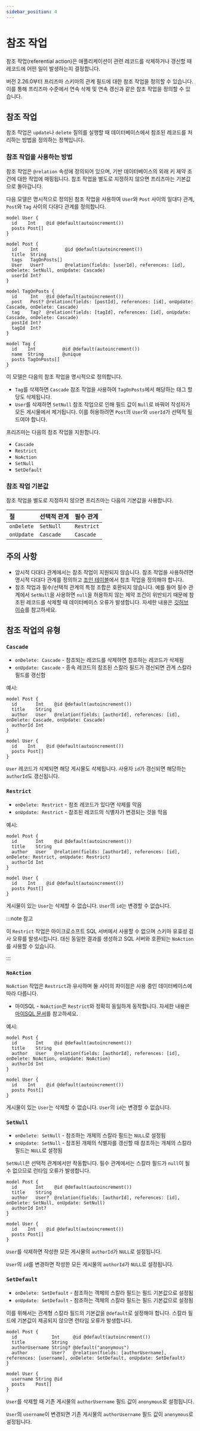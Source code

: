 ```yaml
---
sidebar_position: 4
---
```


# 참조 작업

참조 작업(referential action)은 애플리케이션이 관련 레코드를 삭제하거나 갱신할 때 레코드에 어떤 일이 발생하는지 결정합니다.

버전 2.26.0부터 프리즈마 스키마의 관계 필드에 대한 참조 작업을 정의할 수 있습니다. 이를 통해 프리즈마 수준에서 연속 삭제 및 연속 갱신과 같은 참조 작업을 정의할 수 있습니다.

## 참조 작업

참조 작업은 `update`나 `delete` 질의를 실행할 때 데이터베이스에서 참조된 레코드를 처리하는 방법을 정의하는 정책입니다.

### 참조 작업을 사용하는 방법

참조 작업은 `@relation` 속성에 정의되어 있으며, 기반 데이터베이스의 외래 키 제약 조건에 대한 작업에 매핑됩니다. 참조 작업을 별도로 지정하지 않으면 프리즈마는 기본값으로 돌아갑니다.

다음 모델은 명시적으로 정의된 참조 작업을 사용하여 `User`와 `Post` 사이의 일대다 관계, `Post`와 `Tag` 사이의 다대다 관계를 정의합니다.

```prisma {9, 15-16}
model User {
  id    Int    @id @default(autoincrement())
  posts Post[]
}

model Post {
  id     Int          @id @default(autoincrement())
  title  String
  tags   TagOnPosts[]
  User   User?        @relation(fields: [userId], references: [id], onDelete: SetNull, onUpdate: Cascade)
  userId Int?
}

model TagOnPosts {
  id     Int   @id @default(autoincrement())
  post   Post? @relation(fields: [postId], references: [id], onUpdate: Cascade, onDelete: Cascade)
  tag    Tag?  @relation(fields: [tagId], references: [id], onUpdate: Cascade, onDelete: Cascade)
  postId Int?
  tagId  Int?
}

model Tag {
  id    Int          @id @default(autoincrement())
  name  String       @unique
  posts TagOnPosts[]
}
```

이 모델은 다음의 참조 작업을 명시적으로 정의합니다.

- `Tag`를 삭제하면 `Cascade` 참조 작업을 사용하여 `TagOnPosts`에서 해당하는 태그 할당도 삭제됩니다.
- `User`를 삭제하면 `SetNull` 참조 작업으로 인해 필드 값이 `Null`로 바꿔어 작성자가 모든 게시물에서 제거됩니다. 이를 허용하려면 `Post`의 `User`와 `userId`가 선택적 필드여야 합니다.

프리즈마는 다음의 참조 작업을 지원합니다.

- `Cascade`
- `Restrict`
- `NoAction`
- `SetNull`
- `SetDefault`

### 참조 작업 기본값

참조 작업을 별도로 지정하지 않으면 프리즈마는 다음의 기본값을 사용합니다.

| 절       | 선택적 관계 | 필수 관계 |
| :------- | :-------- | :-------- |
| `onDelete` | `SetNull`   | `Restrict`  |
| `onUpdate` | `Cascade`   | `Cascade`   |

## 주의 사항

- 암시적 다대다 관계에서는 참조 작업이 지원되지 않습니다. 참조 작업을 사용하려면 명시적 다대다 관계를 정의하고 [조인 테이블](https://www.prisma.io/docs/concepts/components/prisma-schema/relations/troubleshooting-relations#how-to-use-a-relation-table-with-a-many-to-many-relationship)에서 참조 작업을 정의해야 합니다.
- 참조 작업과 필수/선택적 관계의 특정 조합은 호환되지 않습니다. 예를 들어 필수 관계에서 `SetNull`을 사용하면 `null`을 허용하지 않는 제약 조건이 위반되기 때문에 참조된 레코드를 삭제할 때 데이터베이스 오류가 발생합니다. 자세한 내용은 [깃허브 이슈](https://github.com/prisma/prisma/issues/7909)를 참고하세요.

## 참조 작업의 유형

### `Cascade`

- `onDelete: Cascade` - 참조되는 레코드를 삭제하면 참조하는 레코드가 삭제됨
- `onUpdate: Cascade` - 종속 레코드의 참조된 스칼라 필드가 갱신되면 관계 스칼라 필드를 갱신함

예시:

```prisma {3}
model Post {
  id       Int    @id @default(autoincrement())
  title    String
  author   User   @relation(fields: [authorId], references: [id], onDelete: Cascade, onUpdate: Cascade)
  authorId Int
}

model User {
  id    Int    @id @default(autoincrement())
  posts Post[]
}
```

`User` 레코드가 삭제되면 해당 게시물도 삭제됩니다. 사용자 `id`가 갱신되면 해당하는 `authorId`도 갱신됩니다.

### `Restrict`

- `onDelete: Restrict` - 참조 레코드가 있다면 삭제를 막음
- `onUpdate: Restrict` - 참조된 레코드의 식별자가 변경되는 것을 막음

예시:

```prisma {3}
model Post {
  id       Int    @id @default(autoincrement())
  title    String
  author   User   @relation(fields: [authorId], references: [id], onDelete: Restrict, onUpdate: Restrict)
  authorId Int
}

model User {
  id    Int    @id @default(autoincrement())
  posts Post[]
}
```

게시물이 있는 `User`는 삭제할 수 없습니다. `User`의 `id`는 변경할 수 없습니다.

:::note 참고

이 `Restrict` 작업은 마이크로소프트 SQL 서버에서 사용할 수 없으며 스키마 유효성 검사 오류를 발생시킵니다. 대신 동일한 결과를 생성하고 SQL 서버와 호환되는 `NoAction`를 사용할 수 있습니다.

:::

### `NoAction`

`NoAction` 작업은 `Restrict`과 유사하며 둘 사이의 차이점은 사용 중인 데이터베이스에 따라 다릅니다.

- 마이SQL - `NoAction`은 `Restrict`와 정확히 동일하게 동작합니다. 자세한 내용은 [마이SQL 문서](https://dev.mysql.com/doc/refman/8.0/en/create-table-foreign-keys.html#foreign-key-referential-actions)를 참고하세요.

예시:

```prisma {3}
model Post {
  id       Int    @id @default(autoincrement())
  title    String
  author   User   @relation(fields: [authorId], references: [id], onDelete: NoAction, onUpdate: NoAction)
  authorId Int
}

model User {
  id    Int    @id @default(autoincrement())
  posts Post[]
}
```

게시물이 있는 `User`는 삭제할 수 없습니다. `User`의 `id`는 변경할 수 없습니다.

### `SetNull`

- `onDelete: SetNull` - 참조하는 개체의 스칼라 필드는 `NULL`로 설정됨
- `onUpdate: SetNull` - 참조된 개체의 식별자를 갱신할 때 참조하는 개체의 스칼라 필드는 `NULL`로 설정됨

`SetNull`은 선택적 관계에서만 작동합니다. 필수 관계에서는 스칼라 필드가 `null`이 될 수 없으므로 런타임 오류가 발생합니다.

```prisma {3}
model Post {
  id       Int    @id @default(autoincrement())
  title    String
  author   User?  @relation(fields: [authorId], references: [id], onDelete: SetNull, onUpdate: SetNull)
  authorId Int?
}

model User {
  id    Int    @id @default(autoincrement())
  posts Post[]
}
```

`User`를 삭제하면 작성한 모든 게시물의 `authorId`가 `NULL`로 설정됩니다.

`User`의 `id`를 변경하면 작성한 모든 게시물의 `authorId`가 `NULL`로 설정됩니다.

### `SetDefault`

- `onDelete: SetDefault` - 참조하는 객체의 스칼라 필드는 필드 기본값으로 설정됨
- `onUpdate: SetDefault` - 참조하는 객체의 스칼라 필드는 필드 기본값으로 설정됨

이를 위해서는 관계형 스칼라 필드의 기본값을 `@default`로 설정해야 합니다. 스칼라 필드에 기본값이 제공되지 않으면 런타임 오류가 발생합니다.

```prisma {3-4}
model Post {
  id             Int     @id @default(autoincrement())
  title          String
  authorUsername String? @default("anonymous")
  author         User?   @relation(fields: [authorUsername], references: [username], onDelete: SetDefault, onUpdate: SetDefault)
}

model User {
  username String @id
  posts    Post[]
}
```

`User`를 삭제할 때 기존 게시물의 `authorUsername` 필드 값이 `anonymous`로 설정됩니다.

`User`의 `username`이 변경되면 기존 게시물의 `authorUsername` 필드 값이 `anonymous`로 설정됩니다.


